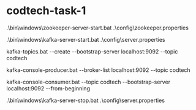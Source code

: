 # codtech-task-1

.\bin\windows\zookeeper-server-start.bat .\config\zookeeper.properties

.\bin\windows\kafka-server-start.bat .\config\server.properties

kafka-topics.bat --create --bootstrap-server localhost:9092 --topic codtech

kafka-console-producer.bat --broker-list localhost:9092 --topic codtech

kafka-console-consumer.bat --topic codtech --bootstrap-server localhost:9092 --from-beginning

.\bin\windows\kafka-server-stop.bat .\config\server.properties
